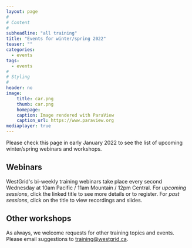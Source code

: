 ```yaml
---
layout: page
#
# Content
#
subheadline: "all training"
title: "Events for winter/spring 2022"
teaser: ""
categories:
  - events
tags:
  - events
#
# Styling
#
header: no
image:
    title: car.png
    thumb: car.png
    homepage:
    caption: Image rendered with ParaView
    caption_url: https://www.paraview.org
mediaplayer: true
---
```


Please check this page in early January 2022 to see the list of upcoming winter/spring webinars and workshops.

## Webinars

WestGrid's bi-weekly training webinars take place every second Wednesday at 10am Pacific / 11am Mountain / 12pm
Central. For *upcoming sessions*, click the linked title to see more details or to register. For *past sessions*, click
on the title to view recordings and slides.

<!-- | DATE&nbsp;&nbsp;&nbsp;&nbsp;&nbsp;&nbsp;&nbsp;&nbsp;&nbsp;&nbsp;&nbsp;&nbsp;&nbsp;&nbsp;&nbsp;&nbsp;&nbsp;&nbsp;&nbsp;&nbsp;&nbsp; | TOPIC | Speaker&nbsp;&nbsp;&nbsp;&nbsp;&nbsp;&nbsp;&nbsp;&nbsp;&nbsp;&nbsp;&nbsp;&nbsp;&nbsp;&nbsp;&nbsp;&nbsp;&nbsp;&nbsp;&nbsp;&nbsp;&nbsp;&nbsp;&nbsp;&nbsp;&nbsp;&nbsp;&nbsp; | -->
<!-- | ------------- | --------------- | ----------------- | -->
<!-- | Jan-19 | [Title](Link) | Presenter | -->

<!-- 2021 -->
<!-- December 1s 8w 15s 22w 29s -->
<!-- 2022 -->
<!-- January 5w 12s 19w 26s -->
<!-- February 2w 9s 16w 23s -->
<!-- March 2w 9s 16w 23s 30w -->
<!-- April 6s 13w 20s 27w -->
<!-- May 4s 11w 18s 25w -->

<!-- | Sep-29 | [<span style="color:blue">Remote visualization on Compute Canada clusters</span>]({{ site.baseurl }}/tools/visualization/#remote-visualization-on-compute-canada-clusters) | Alex Razoumov | -->
<!-- | Oct-13 | [<span style="color:blue">Container-based approach to bioinformatics applications</span>]({{ site.baseurl }}/domains/bioinfo/#container-based-approach-to-bioinformatics-applications) | Tannistha Nandi | -->
<!-- | Oct-27 | [<span style="color:blue">Easier parallel Julia workflow with Dagger.jl</span>]({{ site.baseurl }}/programming/#julia) | Marie-Helene Burle | -->
<!-- | Nov-10 | [<span style="color:blue">Highlights from the 2021 SciVis Contest</span>]({{ site.baseurl }}/tools/visualization/#highlights-from-the-2021-scivis-contest) | Alex Razoumov | -->
<!-- | Nov-24 | [Upscaling with PyTorch](https://www.eventbrite.com/e/173723400367) | Marie-Helene Burle | -->
<!-- | Dec-08 | [Installing software using EasyBuild in your cluster home directory](https://www.eventbrite.ca/e/173723921927) | Ata Roudgar | <\!-- earlier possibilities: HubZero or Databases on Cedar/Graham -\-> -->

<!-- Nov-13[^1] -->
<!-- [^1]: Note the different day of the week (Friday). -->

## Other workshops

<!-- | DATE&nbsp;&nbsp;&nbsp;&nbsp;&nbsp;&nbsp;&nbsp;&nbsp;&nbsp;&nbsp;&nbsp;&nbsp;&nbsp;&nbsp;&nbsp;&nbsp;&nbsp;&nbsp;&nbsp;&nbsp;&nbsp;&nbsp;&nbsp;&nbsp;&nbsp;&nbsp; | Event | Location&nbsp;&nbsp;&nbsp;&nbsp;&nbsp;&nbsp;&nbsp;&nbsp;&nbsp;&nbsp;&nbsp;&nbsp;&nbsp;&nbsp;&nbsp;&nbsp;&nbsp;&nbsp;&nbsp;&nbsp;&nbsp;&nbsp;&nbsp;&nbsp;&nbsp; | -->
<!-- | Sep-23 | [Taking Git one step further - collaborating through GitHub](https://libcal.library.ubc.ca/event/3629630) | <span style="color:#049A80">Online for UBC Research Commons</span> | -->
<!-- | Sep-27 to Oct-25 | [UofA's Fall Research Computing Bootcamp](https://www.ualberta.ca/information-services-and-technology/news/2021/fall-2021-research-computing-bootcamp.html) | Online by the UofA | -->
<!-- | Oct-04 and Oct-05 | [Visualization with Paraview (EN)](https://www.eventbrite.ca/e/171338226247) | <span style="color:#3339ff">National training workshop</span> | -->
<!-- | Oct-14 | [Multi-processing in Julia](https://libcal.library.ubc.ca/calendar/vancouver/julia-part-1) | <span style="color:#049A80">Online for UBC Research Commons</span> | -->
<!-- | Oct-18 and Oct-19 | Parallel Julia workshop | Invited for a 3rd party | -->
<!-- | Nov-02 and Nov-03 | [Visualization with Paraview (FR)](https://www.eventbrite.ca/e/172208820217) | <span style="color:#3339ff">National training workshop</span> | -->
<!-- | Nov-18 | [Using Deep Learning to increase image resolution](https://libcal.library.ubc.ca/calendar/vancouver/deep-learning-image-processing) | <span style="color:#049A80">Online for UBC Research Commons</span> | -->
<!-- | Dec-09 | [Working with shared and distributed arrays in Julia](https://libcal.library.ubc.ca/calendar/vancouver/julia-part-2) | <span style="color:#049A80">Online for UBC Research Commons</span> | -->

As always, we welcome requests for other training topics and events. Please email suggestions to training@westgrid.ca.
